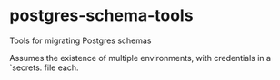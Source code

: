 # postgres-schema-tools
Tools for migrating Postgres schemas

Assumes the existence of multiple environments, with credentials in a `secrets.<env> file each.
